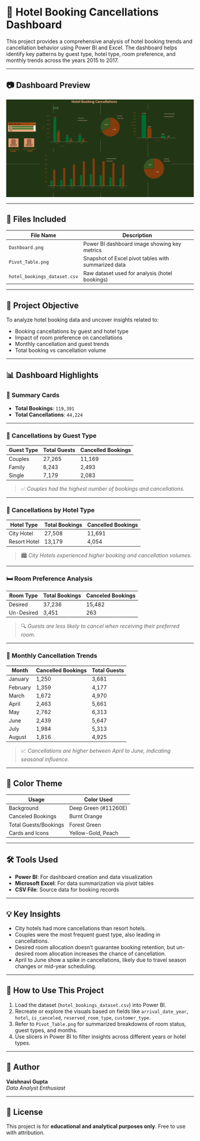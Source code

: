 
# 🏨 Hotel Booking Cancellations Dashboard

This project provides a comprehensive analysis of hotel booking trends and cancellation behavior using Power BI and Excel. The dashboard helps identify key patterns by guest type, hotel type, room preference, and monthly trends across the years 2015 to 2017.

---

## 📷 Dashboard Preview

![Dashboard](Dashboard.png)

---

## 📁 Files Included

| File Name                   | Description                                              |
|----------------------------|----------------------------------------------------------|
| `Dashboard.png`            | Power BI dashboard image showing key metrics             |
| `Pivot_Table.png`          | Snapshot of Excel pivot tables with summarized data      |
| `hotel_bookings_dataset.csv` | Raw dataset used for analysis (hotel bookings)        |

---

## 🎯 Project Objective

To analyze hotel booking data and uncover insights related to:
- Booking cancellations by guest and hotel type
- Impact of room preference on cancellations
- Monthly cancellation and guest trends
- Total booking vs cancellation volume

---

## 📊 Dashboard Highlights

### 📌 Summary Cards
- **Total Bookings**: `119,391`
- **Total Cancellations**: `44,224`

---

### 👥 Cancellations by Guest Type

| Guest Type | Total Guests | Cancelled Bookings |
|------------|--------------|---------------------|
| Couples    | 27,265       | 11,169              |
| Family     | 6,243        | 2,493               |
| Single     | 7,179        | 2,083               |

> ✅ *Couples had the highest number of bookings and cancellations.*

---

### 🏨 Cancellations by Hotel Type

| Hotel Type   | Total Bookings | Cancelled Bookings |
|--------------|----------------|--------------------|
| City Hotel   | 27,508         | 11,691             |
| Resort Hotel | 13,179         | 4,054              |

> 🏙️ *City Hotels experienced higher booking and cancellation volumes.*

---

### 🛏️ Room Preference Analysis

| Room Type   | Total Bookings | Canceled Bookings |
|-------------|----------------|-------------------|
| Desired     | 37,236         | 15,482            |
| Un-Desired  | 3,451          | 263               |

> 🔍 *Guests are less likely to cancel when receiving their preferred room.*

---

### 📆 Monthly Cancellation Trends

| Month     | Cancelled Bookings | Total Guests |
|-----------|--------------------|--------------|
| January   | 1,250              | 3,681        |
| February  | 1,359              | 4,177        |
| March     | 1,672              | 4,970        |
| April     | 2,463              | 5,661        |
| May       | 2,762              | 6,313        |
| June      | 2,439              | 5,647        |
| July      | 1,984              | 5,313        |
| August    | 1,816              | 4,925        |

> 📈 *Cancellations are higher between April to June, indicating seasonal influence.*

---

## 🎨 Color Theme

| Usage                     | Color Used          |
|--------------------------|---------------------|
| Background               | Deep Green (#11260E) |
| Canceled Bookings        | Burnt Orange         |
| Total Guests/Bookings    | Forest Green         |
| Cards and Icons          | Yellow-Gold, Peach   |

---

## 🛠 Tools Used

- **Power BI**: For dashboard creation and data visualization
- **Microsoft Excel**: For data summarization via pivot tables
- **CSV File**: Source data for booking records

---

## 💡 Key Insights

- City hotels had more cancellations than resort hotels.
- Couples were the most frequent guest type, also leading in cancellations.
- Desired room allocation doesn’t guarantee booking retention, but un-desired room allocation increases the chance of cancellation.
- April to June show a spike in cancellations, likely due to travel season changes or mid-year scheduling.

---

## 🚀 How to Use This Project

1. Load the dataset (`hotel_bookings_dataset.csv`) into Power BI.
2. Recreate or explore the visuals based on fields like `arrival_date_year`, `hotel`, `is_canceled`, `reserved_room_type`, `customer_type`.
3. Refer to `Pivot_Table.png` for summarized breakdowns of room status, guest types, and months.
4. Use slicers in Power BI to filter insights across different years or hotel types.

---

## 👤 Author

**Vaishnavi Gupta**  
*Data Analyst Enthusiast*

---

## 📝 License

This project is for **educational and analytical purposes only**. Free to use with attribution.
